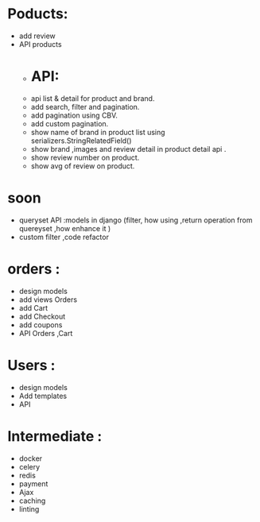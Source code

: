 # Poducts:
-   add review
-   API products
    - # API:
    - api list & detail for product and brand.
    - add search, filter and pagination.
    - add pagination using CBV.
    - add custom pagination.
    - show name of brand in product list using  serializers.StringRelatedField() 
    - show brand ,images and review detail in product detail api .
    - show review number on product.
    - show avg of review on product.


# soon
- queryset API :models in django (filter, how using ,return operation from quereyset ,how enhance it  )
- custom filter ,code refactor


# orders :
  - design models
  - add views Orders
  - add Cart
  - add Checkout
  - add coupons
  - API Orders ,Cart


# Users :
   - design models
   - Add templates
   - API


# Intermediate :
  - docker
  - celery
  - redis
  - payment
  - Ajax
  - caching
  - linting
  
